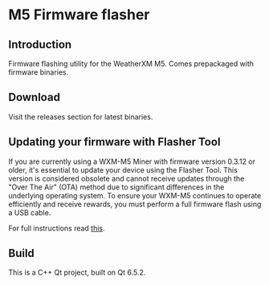 # M5 Firmware flasher

## Introduction
Firmware flashing utility for the WeatherXM M5. Comes prepackaged with firmware binaries.

## Download
Visit the releases section for latest binaries.

## Updating your firmware with Flasher Tool
If you are currently using a WXM-M5 Miner with firmware version 0.3.12 or older, it's essential to update your device using the Flasher Tool. This version is considered obsolete and cannot receive updates through the "Over The Air" (OTA) method due to significant differences in the underlying operating system. To ensure your WXM-M5 continues to operate efficiently and receive rewards, you must perform a full firmware flash using a USB cable.

For full instructions read [this](https://docs.weatherxm.com/wxm-devices/wifi-m5-bundle/m5-usb-flasher).

## Build
This is a C++ Qt project, built on Qt 6.5.2.
